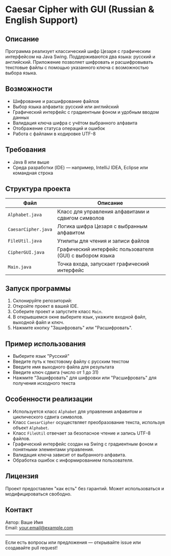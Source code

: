 # Caesar Cipher with GUI (Russian & English Support)

## Описание
Программа реализует классический шифр Цезаря с графическим интерфейсом на Java Swing. Поддерживаются два языка: русский и английский. Приложение позволяет шифровать и расшифровывать текстовые файлы с помощью указанного ключа с возможностью выбора языка.

## Возможности
- Шифрование и расшифрование файлов
- Выбор языка алфавита: русский или английский
- Графический интерфейс с градиентным фоном и удобным вводом данных
- Валидация ключа шифра с учётом выбранного алфавита
- Отображение статуса операций и ошибок
- Работа с файлами в кодировке UTF-8

## Требования
- Java 8 или выше
- Среда разработки (IDE) — например, IntelliJ IDEA, Eclipse или командная строка

## Структура проекта

| Файл           | Описание                                      |
| -------------- | ---------------------------------------------|
| `Alphabet.java` | Класс для управления алфавитами и сдвигом символов |
| `CaesarCipher.java` | Логика шифра Цезаря с выбранным алфавитом     |
| `FileUtil.java` | Утилиты для чтения и записи файлов            |
| `CipherGUI.java` | Графический интерфейс пользователя (GUI) с выбором языка |
| `Main.java`    | Точка входа, запускает графический интерфейс  |

## Запуск программы

1. Склонируйте репозиторий:
2. Откройте проект в вашей IDE.
3. Соберите проект и запустите класс `Main`.
4. В открывшемся окне выберите язык, укажите входной файл, выходной файл и ключ.
5. Нажмите кнопку "Зашифровать" или "Расшифровать".

## Пример использования

- Выберите язык "Русский"
- Введите путь к текстовому файлу с русским текстом
- Введите имя выходного файла для результата
- Введите ключ сдвига (число от 1 до 31)
- Нажмите "Зашифровать" для шифровки или "Расшифровать" для получения исходного текста

## Особенности реализации

- Используется класс `Alphabet` для управления алфавитом и циклического сдвига символов.
- Класс `CaesarCipher` осуществляет преобразование текста, используя объект `Alphabet`.
- Класс `FileUtil` отвечает за безопасное чтение и запись UTF-8 файлов.
- Графический интерфейс создан на Swing с градиентным фоном и понятными элементами управления.
- Валидация ключа зависит от выбранного алфавита.
- Обработка ошибок с информированием пользователя.

## Лицензия

Проект предоставлен "как есть" без гарантий. Может использоваться и модифицироваться свободно.

## Контакт

Автор: Ваше Имя  
Email: your.email@example.com

---

Если есть вопросы или предложения — открывайте issue или создавайте pull request!
